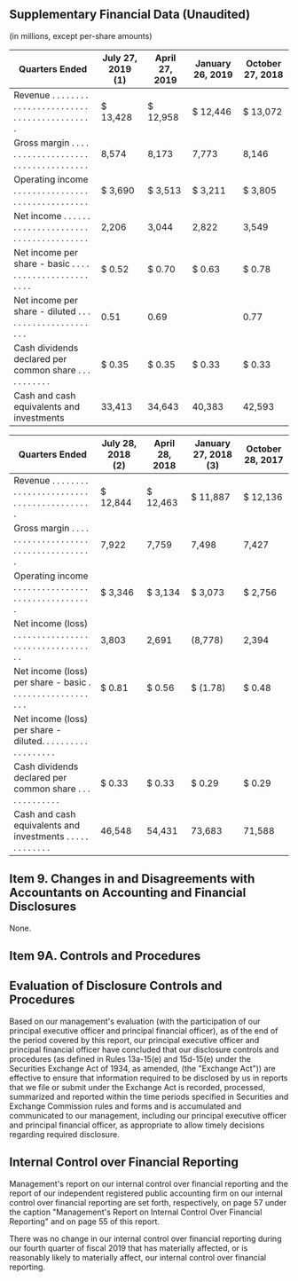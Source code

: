 ## Supplementary Financial Data (Unaudited)

(in millions, except per-share amounts)

| Quarters Ended                                                                            | July 27, 2019  (1)   | April 27, 2019   | January 26, 2019   | October 27, 2018   |
|-------------------------------------------------------------------------------------------|----------------------|------------------|--------------------|--------------------|
| Revenue . . . . . . . . . . . . . . . . . . . . . . . . . . . . . . . . . . . . . . . . . | $ 13,428             | $ 12,958         | $ 12,446           | $ 13,072           |
| Gross margin . . . . . . . . . . . . . . . . . . . . . . . . . . . . . . . . . . . .      | 8,574                | 8,173            | 7,773              | 8,146              |
| Operating income . . . . . . . . . . . . . . . . . . . . . . . . . . . . . . . .          | $ 3,690              | $ 3,513          | $ 3,211            | $ 3,805            |
| Net income . . . . . . . . . . . . . . . . . . . . . . . . . . . . . . . . . . . . . .    | 2,206                | 3,044            | 2,822              | 3,549              |
| Net income per share - basic . . . . . . . . . . . . . . . . . . . . . . . .              | $ 0.52               | $ 0.70           | $ 0.63             | $ 0.78             |
| Net income per share - diluted . . . . . . . . . . . . . . . . . . . . . .                | 0.51                 | 0.69             |                    | 0.77               |
| Cash dividends declared per common share . . . . . . . . . . .                            | $ 0.35               | $ 0.35           | $ 0.33             | $ 0.33             |
| Cash and cash equivalents and investments                                                 | 33,413               | 34,643           | 40,383             | 42,593             |

| Quarters Ended                                                                            | July 28, 2018  (2)   | April 28, 2018   | January 27, 2018  (3)   | October 28, 2017   |
|-------------------------------------------------------------------------------------------|----------------------|------------------|-------------------------|--------------------|
| Revenue . . . . . . . . . . . . . . . . . . . . . . . . . . . . . . . . . . . . . . . . . | $ 12,844             | $ 12,463         | $ 11,887                | $ 12,136           |
| Gross margin . . . . . . . . . . . . . . . . . . . . . . . . . . . . . . . . . . . . .    | 7,922                | 7,759            | 7,498                   | 7,427              |
| Operating income . . . . . . . . . . . . . . . . . . . . . . . . . . . . . . . . .        | $ 3,346              | $ 3,134          | $ 3,073                 | $ 2,756            |
| Net income (loss) . . . . . . . . . . . . . . . . . . . . . . . . . . . . . . . . . .     | 3,803                | 2,691            | (8,778)                 | 2,394              |
| Net income (loss) per share - basic . . . . . . . . . . . . . . . . . . . .               | $ 0.81               | $ 0.56           | $ (1.78)                | $ 0.48             |
| Net income (loss) per share - diluted. . . . . . . . . . . . . . . . . . .                |                      |                  |                         |                    |
| Cash dividends declared per common share . . . . . . . . . . . . .                        | $ 0.33               | $ 0.33           | $ 0.29                  | $ 0.29             |
| Cash and cash equivalents and investments . . . . . . . . . . . . .                       | 46,548               | 54,431           | 73,683                  | 71,588             |

## Item 9. Changes in and Disagreements with Accountants on Accounting and Financial Disclosures

None.

## Item 9A. Controls and Procedures

## Evaluation of Disclosure Controls and Procedures

Based on our management's evaluation (with the participation of our principal executive officer and principal financial officer), as of the end of the period covered by this report, our principal executive officer and principal financial officer have concluded that our disclosure controls and procedures (as defined in Rules 13a-15(e) and 15d-15(e) under the Securities Exchange Act of 1934, as amended, (the "Exchange Act")) are effective to ensure that information required to be disclosed by us in reports that we file or submit under the Exchange Act is recorded, processed, summarized and reported within the time periods specified in Securities and Exchange Commission rules and forms and is accumulated and communicated to our management, including our principal executive officer and principal financial officer, as appropriate to allow timely decisions regarding required disclosure.

## Internal Control over Financial Reporting

Management's report on our internal control over financial reporting and the report of our independent registered public accounting firm on our internal control over financial reporting are set forth, respectively, on page 57 under the caption "Management's Report on Internal Control Over Financial Reporting" and on page 55 of this report.

There was no change in our internal control over financial reporting during our fourth quarter of fiscal 2019 that has materially affected, or is reasonably likely to materially affect, our internal control over financial reporting.